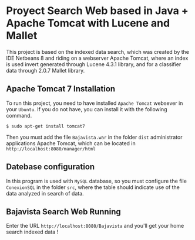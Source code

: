 Proyect Search Web based in Java + Apache Tomcat with Lucene and Mallet
=====
This project is based on the indexed data search, which was created by the IDE Netbeans 8 and riding on a webserver Apache Tomcat, where an index is used invert generated through Lucene 4.3.1 library, and for a classifier data through 2.0.7 Mallet library.

Apache Tomcat 7 Installation
------------------
To run this project, you need to have installed `Apache Tomcat` websever in your `Ubuntu`. If you do not have, you can install it with the following command.

   	$ sudo apt-get install tomcat7
  
Then you must add the file `Bajavista.war` in the folder `dist` administrator applications Apache Tomcat, which can be located in `http://localhost:8080/manager/html`  


Datebase configuration
------------------
In this program is used with `MySQL` database, so you must configure the file `ConexionSQL` in the folder `src`, where the table should indicate use of the data analyzed in search of data.

Bajavista Search Web Running
------------------
Enter the URL `http://localhost:8080/Bajavista` and you'll get your home search indexed data !
